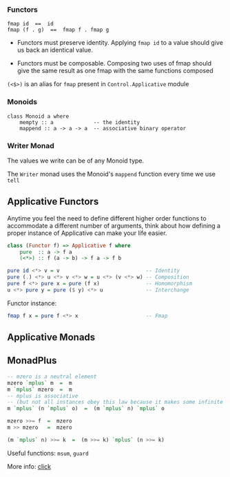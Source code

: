 ### Functors

```
fmap id  ==  id
fmap (f . g)  ==  fmap f . fmap g
```

- Functors must preserve identity. Applying `fmap id` to a value should give us
  back an identical value.

- Functors must be composable. Composing two uses of fmap should give the same 
  result as one fmap with the same functions composed

`(<$>)` is an alias for `fmap` present in `Control.Applicative` module

### Monoids

```
class Monoid a where
    mempty :: a             -- the identity
    mappend :: a -> a -> a  -- associative binary operator
```

### Writer Monad

The values we write can be of any Monoid type.

The `Writer` monad uses the Monoid's `mappend` function every time we use `tell`

## Applicative Functors

Anytime you feel the need to define different higher order functions to 
accommodate a different number of arguments, think about how defining a proper 
instance of Applicative can make your life easier.

```haskell
class (Functor f) => Applicative f where
    pure  :: a -> f a
    (<*>) :: f (a -> b) -> f a -> f b
```

```haskell
pure id <*> v = v                            -- Identity
pure (.) <*> u <*> v <*> w = u <*> (v <*> w) -- Composition
pure f <*> pure x = pure (f x)               -- Homomorphism
u <*> pure y = pure ($ y) <*> u              -- Interchange
```

Functor instance:

```haskell
fmap f x = pure f <*> x                      -- Fmap
```

## Applicative Monads

## MonadPlus

```haskell
-- mzero is a neutral element
mzero `mplus` m  =  m
m `mplus` mzero  =  m
-- mplus is associative
-- (but not all instances obey this law because it makes some infinite structures impossible)
m `mplus` (n `mplus` o)  =  (m `mplus` n) `mplus` o

mzero >>= f  =  mzero
m >> mzero   =  mzero

(m `mplus` n) >>= k  =  (m >>= k) `mplus` (n >>= k)
```

Useful functions: `msum`, `guard`

More info: [click](http://en.wikibooks.org/wiki/Haskell/MonadPlus)

